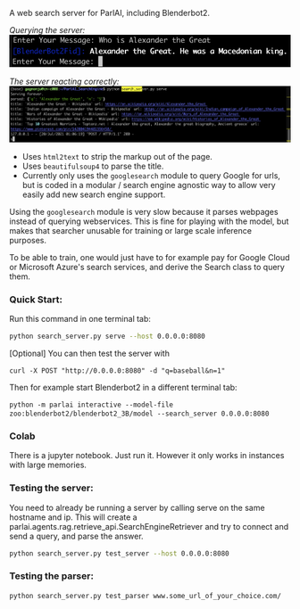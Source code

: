 A web search server for ParlAI, including Blenderbot2.


*Querying the server:*
![Querying the server](imgs/blenderbot2_demo.png)

*The server reacting correctly:*
![The server reacting appropriately](imgs/server_demo.png)


- Uses `html2text` to strip the markup out of the page.
- Uses `beautifulsoup4` to parse the title.
- Currently only uses the `googlesearch` module to query Google for urls, but is coded
in a modular / search engine agnostic way to allow very easily add new search engine support.


Using the `googlesearch` module is very slow because it parses webpages instead of querying webservices. This is fine for playing with the model, but makes that searcher unusable for training or large scale inference purposes.


To be able to train, one would just have to for example pay for Google Cloud or Microsoft Azure's search services, and derive the Search class to query them.

### Quick Start:
Run this command in one terminal tab:
```bash
python search_server.py serve --host 0.0.0.0:8080
```

[Optional] You can then test the server with 
```
curl -X POST "http://0.0.0.0:8080" -d "q=baseball&n=1"
```

Then for example start Blenderbot2 in a different terminal tab:
```
python -m parlai interactive --model-file zoo:blenderbot2/blenderbot2_3B/model --search_server 0.0.0.0:8080
```

### Colab
There is a jupyter notebook. Just run it. However it only works in instances with large memories. 

### Testing the server:
You need to already be running a server by calling serve on the same hostname and ip. 
This will create a parlai.agents.rag.retrieve_api.SearchEngineRetriever and try to connect 
and send a query, and parse the answer.

```bash
python search_server.py test_server --host 0.0.0.0:8080
```

### Testing the parser:

```bash
python search_server.py test_parser www.some_url_of_your_choice.com/
```
